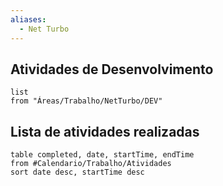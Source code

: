```yaml
---
aliases:
  - Net Turbo
---
```

## Atividades de Desenvolvimento
```dataview
list
from "Áreas/Trabalho/NetTurbo/DEV"
```



## Lista de atividades realizadas

```dataview
table completed, date, startTime, endTime
from #Calendario/Trabalho/Atividades 
sort date desc, startTime desc
```
